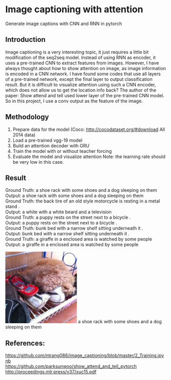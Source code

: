 # Image captioning with attention

Generate image captions with CNN and RNN in pytorch

## Introduction

Image captioning is a very interesting topic, it just requires a little bit modification of the seq2seq model.
Instead of using RNN as encoder, it uses a pre-trained CNN to extract features from images. However, I have always thought about
how to show attention on image, as image information is encoded in a CNN network. I have found some codes that use all layers of a pre-trained network,
except the final layer to output classification result. But it is difficult to visualize attention using such a CNN encoder, which does not allow us 
to get the location info back? The author of the paper: Show attend and tell used lower layer of the pre-trained CNN model. So in this project, I use 
a conv output as the feature of the image. 
 

## Methodology

1. Prepare data for the model (Coco: http://cocodataset.org/#download  All 2014 data)
2. Load a pre-trained vgg-19 model
3. Build an attention decoder with GRU
4. Train the model with or without teacher forcing
5. Evaluate the model and visualize attention
Note: the learning rate should be very low in this case.

## Result
Ground Truth:  a shoe rack with some shoes and a dog sleeping on them </br>
Output:  a shoe rack with some shoes and a dog sleeping on them </br>
Ground Truth:  the back tire of an old style motorcycle is resting in a metal stand . </br>
Output:  a white with a white beard and a television </br>
Ground Truth:  a puppy rests on the street next to a bicycle . </br>
Output:  a puppy rests on the street next to a bicycle . </br>
Ground Truth:  bunk bed with a narrow shelf sitting underneath it . </br>
Output:  bunk bed with a narrow shelf sitting underneath it . </br>
Ground Truth:  a giraffe in a enclosed area is watched by some people </br>
Output:  a giraffe in a enclosed area is watched by some people </br>


![Original Image](result/Original.jpg)
a shoe rack with some shoes and a dog sleeping on them </br>


## References:
https://github.com/ntrang086/image_captioning/blob/master/2_Training.ipynb </br>
https://github.com/parksunwoo/show_attend_and_tell_pytorch </br>
http://proceedings.mlr.press/v37/xuc15.pdf </br>
